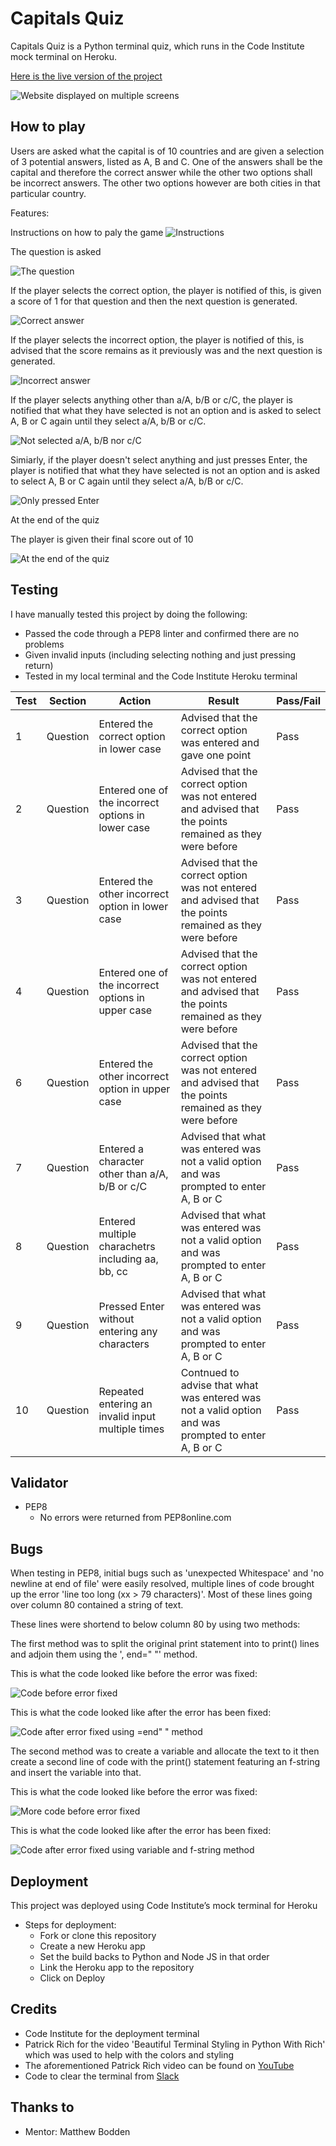 # Capitals Quiz 
Capitals Quiz is a Python terminal quiz, which runs in the Code Institute mock terminal on Heroku. 

[Here is the live version of the project](https://johns-capitals-quiz-91df1cc5b9af.herokuapp.com/)

![Website displayed on multiple screens](assets/imagesforreadme/screenshots.PNG)

## How to play 
Users are asked what the capital is of 10 countries and are given a selection of 3 potential answers, listed as A, B and C. One of the answers shall be the capital and therefore the correct answer while the other two options shall be incorrect answers. The other two options however are both cities in that particular country. 

Features: 

Instructions on how to paly the game 
![Instructions](assets/imagesforreadme/instructions.PNG)

The question is asked 

![The question](assets/imagesforreadme/question.PNG)

If the player selects the correct option, the player is notified of this, is given a score of 1 for that question and then the next question is generated. 

![Correct answer](assets/imagesforreadme/correctanswer.PNG)

If the player selects the incorrect option, the player is notified of this, is advised that the score remains as it previously was and the next question is generated. 

![Incorrect answer](assets/imagesforreadme/incorrectanswer.PNG)

If the player selects anything other than a/A, b/B or c/C, the player is notified that what they have selected is not an option and is asked to select A, B or C again until they select a/A, b/B or c/C. 

![Not selected a/A, b/B nor c/C](assets/imagesforreadme/notanoption.PNG)

Simiarly, if the player doesn't select anything and just presses Enter, the player is notified that what they have selected is not an option and is asked to select A, B or C again until they select a/A, b/B or c/C. 

![Only pressed Enter](assets/imagesforreadme/alsonotanoption.PNG)

At the end of the quiz

The player is given their final score out of 10

![At the end of the quiz](assets/imagesforreadme/endofquiz.PNG)

## Testing 
I have manually tested this project by doing the following: 
-   Passed the code through a PEP8 linter and confirmed there are no problems
-   Given invalid inputs (including selecting nothing and just pressing return) 
-   Tested in my local terminal and the Code Institute Heroku terminal 

| Test  | Section  | Action  | Result  | Pass/Fail  |
|---|---|---|---|---|
| 1  |  Question | Entered the correct option in lower case  | Advised that the correct option was entered and gave one point  | Pass  |
| 2  |  Question | Entered one of the incorrect options in lower case | Advised that the correct option was not entered and advised that the points remained as they were before  | Pass  |
| 3  |  Question | Entered the other incorrect option in lower case | Advised that the correct option was not entered and advised that the points remained as they were before  |  Pass |
| 4  |  Question | Entered one of the incorrect options in upper case | Advised that the correct option was not entered and advised that the points remained as they were before  | Pass  |
| 6  |  Question | Entered the other incorrect option in upper case | Advised that the correct option was not entered and advised that the points remained as they were before  |  Pass |
|  7 |  Question  | Entered a character other than a/A, b/B or c/C   | Advised that what was entered was not a valid option and was prompted to enter A, B or C  |  Pass |
| 8  |  Question  | Entered multiple charachetrs including aa, bb, cc  | Advised that what was entered was not a valid option and was prompted to enter A, B or C  | Pass  |
| 9  |  Question  | Pressed Enter without entering any characters  | Advised that what was entered was not a valid option and was prompted to enter A, B or C  | Pass  |
|  10 | Question   | Repeated entering an invalid input multiple times  | Contnued to advise that what was entered was not a valid option and was prompted to enter A, B or C   |  Pass |

## Validator 
-   PEP8 
    -   No errors were returned from PEP8online.com

## Bugs 
When testing in PEP8, initial bugs such as 'unexpected Whitespace' and 'no newline at end of file' were easily resolved, multiple lines of code brought up the error 'line too long (xx > 79 characters)'.
Most of these lines going over column 80 contained a string of text.

These lines were shortend to below column 80 by using two methods:

The first method was to split the original print statement into to print() lines and adjoin them using the ', end=" "' method. 

This is what the code looked like before the error was fixed:

![Code before error fixed](assets/imagesforreadme/before1.PNG)

This is what the code looked like after the error has been fixed:

![Code after error fixed using =end" " method](assets/imagesforreadme/after1.PNG)


The second method was to create a variable and allocate the text to it then create a second line of code with the print() statement featuring an f-string and insert the variable into that.

This is what the code looked like before the error was fixed:

![More code before error fixed](assets/imagesforreadme/before2.PNG)

This is what the code looked like after the error has been fixed:

![Code after error fixed using variable and f-string method](assets/imagesforreadme/after2.PNG)



## Deployment 
This project was deployed using Code Institute’s mock terminal for Heroku
-   Steps for deployment: 
    -   Fork or clone this repository 
    -   Create a new Heroku app
	-   Set the build backs to Python and Node JS in that order
    -	Link the Heroku app to the repository
    -   Click on Deploy

## Credits 
-   Code Institute for the deployment terminal 
-   Patrick Rich for the video 'Beautiful Terminal Styling in Python With Rich' which was used to help with the colors and styling
-   The aforementioned Patrick Rich video can be found on [YouTube](https://www.youtube.com/watch?v=4zbehnz-8QU)
-   Code to clear the terminal from [Slack](https://stackoverflow.com/questions/2084508/clear-the-terminal-in-python)

## Thanks to
-   Mentor: Matthew Bodden 
